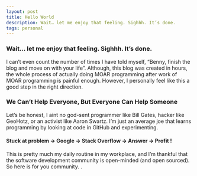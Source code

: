```yaml
---
layout: post
title: Hello World
description: Wait… let me enjoy that feeling. Sighhh. It’s done.
tags: personal
---
```


### Wait… let me enjoy that feeling. Sighhh. It’s done.

I can’t even count the number of times I have told myself, “Benny, finish the blog and move on with your life”. Although, this blog was created in hours, the whole process of actually doing MOAR programming after work of MOAR programming is painful enough. However, I personally feel like this a good step in the right direction.

### We Can’t Help Everyone, But Everyone Can Help Someone

Let’s be honest, I aint no god-sent programmer like Bill Gates, hacker like GeoHotz, or an activist like Aaron Swartz. I’m just an average joe that learns programming by looking at code in GitHub and experimenting.

#### Stuck at problem -> Google -> Stack Overflow -> Answer -> Profit !

This is pretty much my daily routine in my workplace, and I’m thankful that the software development community is open-minded (and open sourced). So here is for you community. <beer>.
